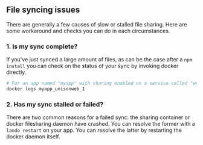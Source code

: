 File syncing issues
-------------------

There are generally a few causes of slow or stalled file sharing. Here are some workaround and checks you can do in each circumstances.

### 1. Is my sync complete?

If you've just synced a large amount of files, as can be the case after a `npm install` you can check on the status of your sync by invoking docker directly.

```bash
# For an app named "myapp" with sharing enabled on a service called "web"
docker logs myapp_unisonweb_1
```

### 2. Has my sync stalled or failed?

There are two common reasons for a failed sync: the sharing container or docker filesharing daemon have crashed. You can resolve the former with a `lando restart` on your app. You can resolve the latter by restarting the docker daemon itself.
